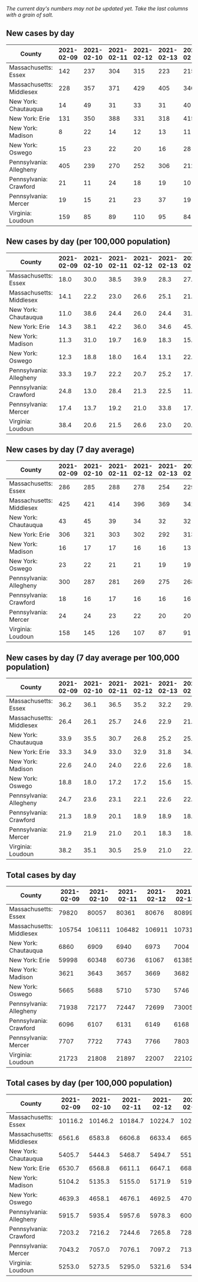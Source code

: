 _The current day's numbers may not be updated yet. Take the last columns with a grain of salt._
## New cases by day

| County | 2021-02-09 | 2021-02-10 | 2021-02-11 | 2021-02-12 | 2021-02-13 | 2021-02-14 | 2021-02-15 |
| --- | --- | --- | --- | --- | --- | --- | --- |
| Massachusetts: Essex | 142 | 237 | 304 | 315 | 223 | 215 |  |
| Massachusetts: Middlesex | 228 | 357 | 371 | 429 | 405 | 340 |  |
| New York: Chautauqua | 14 | 49 | 31 | 33 | 31 | 40 |  |
| New York: Erie | 131 | 350 | 388 | 331 | 318 | 415 |  |
| New York: Madison | 8 | 22 | 14 | 12 | 13 | 11 |  |
| New York: Oswego | 15 | 23 | 22 | 20 | 16 | 28 |  |
| Pennsylvania: Allegheny | 405 | 239 | 270 | 252 | 306 | 212 |  |
| Pennsylvania: Crawford | 21 | 11 | 24 | 18 | 19 | 10 |  |
| Pennsylvania: Mercer | 19 | 15 | 21 | 23 | 37 | 19 |  |
| Virginia: Loudoun | 159 | 85 | 89 | 110 | 95 | 84 |  |

## New cases by day (per 100,000 population)

| County | 2021-02-09 | 2021-02-10 | 2021-02-11 | 2021-02-12 | 2021-02-13 | 2021-02-14 | 2021-02-15 |
| --- | --- | --- | --- | --- | --- | --- | --- |
| Massachusetts: Essex | 18.0 | 30.0 | 38.5 | 39.9 | 28.3 | 27.2 |  |
| Massachusetts: Middlesex | 14.1 | 22.2 | 23.0 | 26.6 | 25.1 | 21.1 |  |
| New York: Chautauqua | 11.0 | 38.6 | 24.4 | 26.0 | 24.4 | 31.5 |  |
| New York: Erie | 14.3 | 38.1 | 42.2 | 36.0 | 34.6 | 45.2 |  |
| New York: Madison | 11.3 | 31.0 | 19.7 | 16.9 | 18.3 | 15.5 |  |
| New York: Oswego | 12.3 | 18.8 | 18.0 | 16.4 | 13.1 | 22.9 |  |
| Pennsylvania: Allegheny | 33.3 | 19.7 | 22.2 | 20.7 | 25.2 | 17.4 |  |
| Pennsylvania: Crawford | 24.8 | 13.0 | 28.4 | 21.3 | 22.5 | 11.8 |  |
| Pennsylvania: Mercer | 17.4 | 13.7 | 19.2 | 21.0 | 33.8 | 17.4 |  |
| Virginia: Loudoun | 38.4 | 20.6 | 21.5 | 26.6 | 23.0 | 20.3 |  |

## New cases by day (7 day average)

| County | 2021-02-09 | 2021-02-10 | 2021-02-11 | 2021-02-12 | 2021-02-13 | 2021-02-14 | 2021-02-15 |
| --- | --- | --- | --- | --- | --- | --- | --- |
| Massachusetts: Essex | 286 | 285 | 288 | 278 | 254 | 229 |  |
| Massachusetts: Middlesex | 425 | 421 | 414 | 396 | 369 | 341 |  |
| New York: Chautauqua | 43 | 45 | 39 | 34 | 32 | 32 |  |
| New York: Erie | 306 | 321 | 303 | 302 | 292 | 313 |  |
| New York: Madison | 16 | 17 | 17 | 16 | 16 | 13 |  |
| New York: Oswego | 23 | 22 | 21 | 21 | 19 | 19 |  |
| Pennsylvania: Allegheny | 300 | 287 | 281 | 269 | 275 | 268 |  |
| Pennsylvania: Crawford | 18 | 16 | 17 | 16 | 16 | 16 |  |
| Pennsylvania: Mercer | 24 | 24 | 23 | 22 | 20 | 20 |  |
| Virginia: Loudoun | 158 | 145 | 126 | 107 | 87 | 91 |  |

## New cases by day (7 day average per 100,000 population)

| County | 2021-02-09 | 2021-02-10 | 2021-02-11 | 2021-02-12 | 2021-02-13 | 2021-02-14 | 2021-02-15 |
| --- | --- | --- | --- | --- | --- | --- | --- |
| Massachusetts: Essex | 36.2 | 36.1 | 36.5 | 35.2 | 32.2 | 29.0 |  |
| Massachusetts: Middlesex | 26.4 | 26.1 | 25.7 | 24.6 | 22.9 | 21.2 |  |
| New York: Chautauqua | 33.9 | 35.5 | 30.7 | 26.8 | 25.2 | 25.2 |  |
| New York: Erie | 33.3 | 34.9 | 33.0 | 32.9 | 31.8 | 34.1 |  |
| New York: Madison | 22.6 | 24.0 | 24.0 | 22.6 | 22.6 | 18.3 |  |
| New York: Oswego | 18.8 | 18.0 | 17.2 | 17.2 | 15.6 | 15.6 |  |
| Pennsylvania: Allegheny | 24.7 | 23.6 | 23.1 | 22.1 | 22.6 | 22.0 |  |
| Pennsylvania: Crawford | 21.3 | 18.9 | 20.1 | 18.9 | 18.9 | 18.9 |  |
| Pennsylvania: Mercer | 21.9 | 21.9 | 21.0 | 20.1 | 18.3 | 18.3 |  |
| Virginia: Loudoun | 38.2 | 35.1 | 30.5 | 25.9 | 21.0 | 22.0 |  |

## Total cases by day

| County | 2021-02-09 | 2021-02-10 | 2021-02-11 | 2021-02-12 | 2021-02-13 | 2021-02-14 | 2021-02-15 |
| --- | --- | --- | --- | --- | --- | --- | --- |
| Massachusetts: Essex | 79820 | 80057 | 80361 | 80676 | 80899 | 81114 |  |
| Massachusetts: Middlesex | 105754 | 106111 | 106482 | 106911 | 107316 | 107656 |  |
| New York: Chautauqua | 6860 | 6909 | 6940 | 6973 | 7004 | 7044 |  |
| New York: Erie | 59998 | 60348 | 60736 | 61067 | 61385 | 61800 |  |
| New York: Madison | 3621 | 3643 | 3657 | 3669 | 3682 | 3693 |  |
| New York: Oswego | 5665 | 5688 | 5710 | 5730 | 5746 | 5774 |  |
| Pennsylvania: Allegheny | 71938 | 72177 | 72447 | 72699 | 73005 | 73217 |  |
| Pennsylvania: Crawford | 6096 | 6107 | 6131 | 6149 | 6168 | 6178 |  |
| Pennsylvania: Mercer | 7707 | 7722 | 7743 | 7766 | 7803 | 7822 |  |
| Virginia: Loudoun | 21723 | 21808 | 21897 | 22007 | 22102 | 22186 |  |

## Total cases by day (per 100,000 population)

| County | 2021-02-09 | 2021-02-10 | 2021-02-11 | 2021-02-12 | 2021-02-13 | 2021-02-14 | 2021-02-15 |
| --- | --- | --- | --- | --- | --- | --- | --- |
| Massachusetts: Essex | 10116.2 | 10146.2 | 10184.7 | 10224.7 | 10252.9 | 10280.2 |  |
| Massachusetts: Middlesex | 6561.6 | 6583.8 | 6606.8 | 6633.4 | 6658.6 | 6679.7 |  |
| New York: Chautauqua | 5405.7 | 5444.3 | 5468.7 | 5494.7 | 5519.2 | 5550.7 |  |
| New York: Erie | 6530.7 | 6568.8 | 6611.1 | 6647.1 | 6681.7 | 6726.9 |  |
| New York: Madison | 5104.2 | 5135.3 | 5155.0 | 5171.9 | 5190.2 | 5205.7 |  |
| New York: Oswego | 4639.3 | 4658.1 | 4676.1 | 4692.5 | 4705.6 | 4728.6 |  |
| Pennsylvania: Allegheny | 5915.7 | 5935.4 | 5957.6 | 5978.3 | 6003.5 | 6020.9 |  |
| Pennsylvania: Crawford | 7203.2 | 7216.2 | 7244.6 | 7265.8 | 7288.3 | 7300.1 |  |
| Pennsylvania: Mercer | 7043.2 | 7057.0 | 7076.1 | 7097.2 | 7131.0 | 7148.3 |  |
| Virginia: Loudoun | 5253.0 | 5273.5 | 5295.0 | 5321.6 | 5344.6 | 5364.9 |  |
